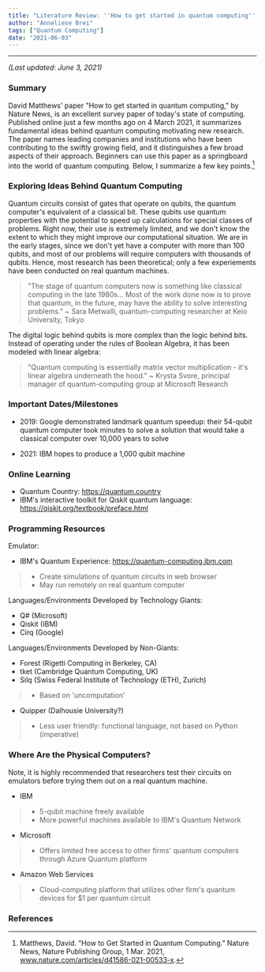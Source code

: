 ```yaml
---
title: "Literature Review: ''How to get started in quantum computing'' "
author: "Anneliese Brei"
tags: ["Quantum Computing"] 
date: "2021-06-03" 
---
```

-----------------------------
*(Last updated: June 3, 2021)*

### Summary

David Matthews' paper "How to get started in quantum computing," by Nature News, is an excellent survey paper of today's state of computing. Published online just a few months ago on 4 March 2021, it summarizes fundamental ideas behind quantum computing motivating new research. The paper names leading companies and institutions who have been contributing to the swiftly growing field, and it distinguishes a few broad aspects of their approach. Beginners can use this paper as a springboard into the world of quantum computing. Below, I summarize a few key points.[^1]

### Exploring Ideas Behind Quantum Computing

Quantum circuits consist of gates that operate on qubits, the quantum computer's equivalent of a classical bit. These qubits use quantum properties with the potential to speed up calculations for special classes of problems. Right now, their use is extremely limited, and we don't know the extent to which they might improve our computational situation. We are in the early stages, since we don't yet have a computer with more than 100 qubits, and most of our problems will require computers with thousands of qubits. Hence, most research has been theoretical; only a few experiements have been conducted on real quantum machines. 

> "The stage of quantum computers now is something like classical computing in the late 1980s... Most of the work done now is to prove that quantum, in the future, may have the ability to solve interesting problems." ~ Sara Metwalli, quantum-computing researcher at Keio University, Tokyo

The digital logic behind qubits is more complex than the logic behind bits. Instead of operating under the rules of Boolean Algebra, it has been modeled with linear algebra:

> "Quantum computing is essentially matrix vector multiplication - it's linear algebra underneath the hood." ~ Krysta Svore, principal manager of quantum-computing group at Microsoft Research

### Important Dates/Milestones

- 2019: Google demonstrated landmark quantum speedup: their 54-qubit quantum computer took minutes to solve a solution that would take a classical computer over 10,000 years to solve

- 2021: IBM hopes to produce a 1,000 qubit machine

### Online Learning

- Quantum Country: https://quantum.country
- IBM's interactive toolkit for Qiskit quantum language: https://qiskit.org/textbook/preface.html

### Programming Resources

Emulator:
- IBM's Quantum Experience: https://quantum-computing.ibm.com
> - Create simulations of quantum circuits in web browser
> - May run remotely on real quantum computer

Languages/Environments Developed by Technology Giants:
- Q# (Microsoft)
- Qiskit (IBM)
- Cirq (Google)

Languages/Environments Developed by Non-Giants:
- Forest (Rigetti Computing in Berkeley, CA)
- tket (Cambridge Quantum Computing, UK)
- Silq (Swiss Federal Institute of Technology (ETH), Zurich)
> - Based on 'uncomputation'
- Quipper (Dalhousie University?)
> - Less user friendly: functional language, not based on Python (imperative)

### Where Are the Physical Computers?
Note, it is highly recommended that researchers test their circuits on emulators before trying them out on a real quantum machine.
- IBM
> - 5-qubit machine freely available
> - More powerful machines available to IBM's Quantum Network
- Microsoft
> - Offers limited free access to other firms' quantum computers through Azure Quantum platform 
- Amazon Web Services
> - Cloud-computing platform that utilizes other firm's quantum devices for $1 per quantum circuit

### References
[^1]: Matthews, David. “How to Get Started in Quantum Computing.” Nature News, Nature Publishing Group, 1 Mar. 2021, www.nature.com/articles/d41586-021-00533-x.

